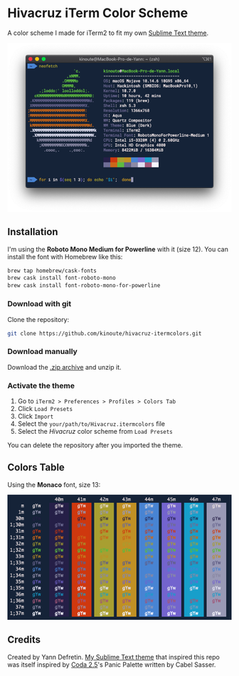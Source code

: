 # Hivacruz iTerm Color Scheme

A color scheme I made for iTerm2 to fit my own [Sublime Text theme](https://github.com/kinoute/hivacruz-sublime-theme).

![Neofetch](./screenshots/colors.png)

## Installation

I'm using the **Roboto Mono Medium for Powerline** with it (size 12). You can install the font with Homebrew like this:

```sh
brew tap homebrew/cask-fonts
brew cask install font-roboto-mono
brew cask install font-roboto-mono-for-powerline
```
### Download with git

Clone the repository:

```sh
git clone https://github.com/kinoute/hivacruz-itermcolors.git
```

### Download manually

Download the [.zip archive](https://github.com/kinoute/hivacruz-itermcolors/archive/master.zip) and unzip it.

### Activate the theme

1. Go to `iTerm2 > Preferences > Profiles > Colors Tab`
2. Click `Load Presets`
3. Click `Import`
4. Select the `your/path/to/Hivacruz.itermcolors` file
5. Select the _Hivacruz_ color scheme from `Load Presets`

You can delete the repository after you imported the theme.

## Colors Table

Using the __Monaco__ font, size 13:

![Colors](./screenshots/hivacruz.png)

## Credits

Created by Yann Defretin. [My Sublime Text theme](https://github.com/kinoute/hivacruz-sublime-theme) that inspired this repo was itself inspired by [Coda 2.5](https://panic.com/coda)'s Panic Palette written by Cabel Sasser.

